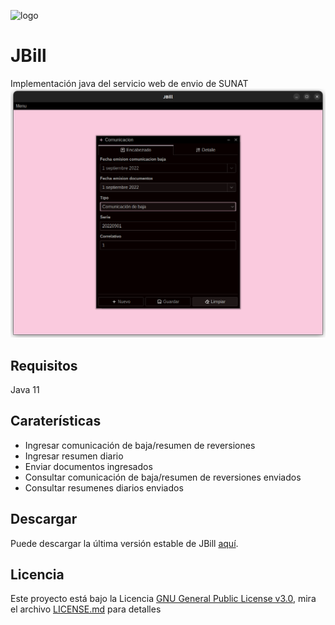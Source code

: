 ![logo](https://github.com/anthonyrponte/JBillService/blob/master/res/logo.png)
# JBill
Implementación java del servicio web de envio de SUNAT 
![2022-09-01_14-09-23](https://github.com/anthonyponte/jbill/blob/master/res/2022-09-01_14-09-23.png)
## Requisitos
Java 11
## Caraterísticas
* Ingresar comunicación de baja/resumen de reversiones
* Ingresar resumen diario
* Enviar documentos ingresados
* Consultar comunicación de baja/resumen de reversiones enviados
* Consultar resumenes diarios enviados
## Descargar
Puede descargar la última versión estable de JBill [aquí](https://github.com/anthonyponte/jbill/releases).
## Licencia
Este proyecto está bajo la Licencia [GNU General Public License v3.0](https://www.gnu.org/licenses/gpl-3.0.html), mira el archivo [LICENSE.md](https://github.com/anthonyponte/jbill/blob/master/LICENSE) para detalles